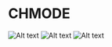 # CHMODE
![Alt text](/images/chmode.png "chmode overview")
![Alt text](/image/permissions_overview.jpg "Permission overview")
![Alt text](/images/permission_value.gif "Optional title")